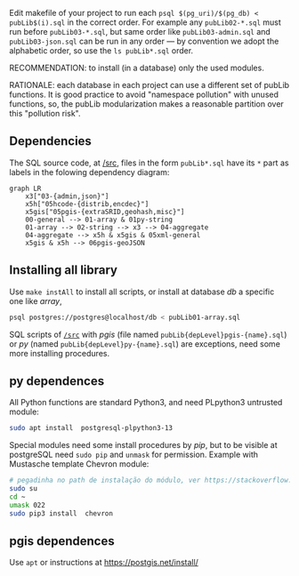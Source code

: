 Edit makefile of your project to run each `psql $(pg_uri)/$(pg_db) < pubLib$(i).sql` in the correct order. For example any `pubLib02-*.sql` must run before `pubLib03-*.sql`, but same order like `pubLib03-admin.sql` and `pubLib03-json.sql` can be run in any order &mdash; by convention we adopt the alphabetic order, so use the `ls pubLib*.sql` order.

RECOMMENDATION: to install (in a database) only the used modules.

RATIONALE: each database in each project can use a different set of pubLib functions. It is good practice to avoid "namespace pollution" with unused functions, so, the pubLib modularization makes a reasonable partition over this "pollution risk".

## Dependencies
The SQL source code, at [/src](http://git.AddressForAll.org/pg_pubLib-v1/tree/main/src), files in the form `pubLib*.sql` have its `*` part as labels in the folowing dependency diagram:

```mermaid
graph LR
    x3["03-{admin,json}"]
    x5h["05hcode-{distrib,encdec}"]
    x5gis["05pgis-{extraSRID,geohash,misc}"]
    00-general --> 01-array & 01py-string
    01-array --> 02-string --> x3 --> 04-aggregate
    04-aggregate --> x5h & x5gis & 05xml-general
    x5gis & x5h --> 06pgis-geoJSON
```
<!-- Strictly speaking it is just an "installation sequence" diagram, the dependency between functions can have a simpler chain.-->

## Installing all library

Use `make instAll` to install all scripts, or install at database *db* a specific one like *array*,

```sh
psql postgres://postgres@localhost/db < pubLib01-array.sql
```

SQL scripts of [`/src`](../src) with *pgis* (file named `pubLib{depLevel}pgis-{name}.sql`) or *py* (named `pubLib{depLevel}py-{name}.sql`) are exceptions, need some more installing procedures.

## py dependences
All Python functions are standard Python3, and need  PLpython3 untrusted module:
```sh
sudo apt install  postgresql-plpython3-13
```

Special modules need some install procedures by *pip*, but to be visible at postgreSQL need `sudo pip`  and `unmask` for permission. Example with Mustasche template Chevron module:
```sh
# pegadinha no path de instalação do módulo, ver https://stackoverflow.com/a/69811157/287948
sudo su
cd ~
umask 022
sudo pip3 install  chevron
```

## pgis dependences

Use `apt` or instructions at https://postgis.net/install/
